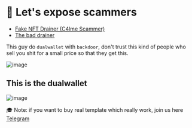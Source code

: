 # 🗽 Let's expose scammers


- [Fake NFT Drainer (C4lme Scammer)](https://github.com/C4lme/Nft-Drainer-template)
- [The bad drainer](https://github.com/C4lme/Nft-Drainer-template/blob/main/src/js/index.js)

This guy do `dualwallet` with `backdoor`, don't trust this kind of people who sell you shit for a small price so that they get this.


![image](https://user-images.githubusercontent.com/103531256/164218636-2ec42685-bab8-4b1f-b29c-6d055cbe2dfe.png)

## This is the dualwallet
![image](https://user-images.githubusercontent.com/103531256/164218655-884f09c9-30b3-4506-bb69-fe9293b78aee.png)


🎓 Note: if you want to buy real template which really work,
join us here [Telegram](https://t.me/cryptodrainers)
